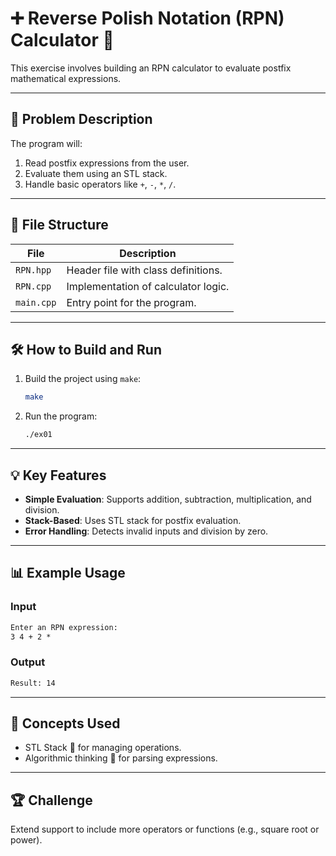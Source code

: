# ➕ Reverse Polish Notation (RPN) Calculator 🧮  

This exercise involves building an RPN calculator to evaluate postfix mathematical expressions.  

---  

## 📖 Problem Description  

The program will:  
1. Read postfix expressions from the user.  
2. Evaluate them using an STL stack.  
3. Handle basic operators like `+`, `-`, `*`, `/`.  

---  

## 📂 File Structure  

| File           | Description                            |  
|----------------|----------------------------------------|  
| `RPN.hpp`      | Header file with class definitions.    |  
| `RPN.cpp`      | Implementation of calculator logic.    |  
| `main.cpp`     | Entry point for the program.           |  

---  

## 🛠️ How to Build and Run  

1. Build the project using `make`:  
   ```bash  
   make  
   ```  
2. Run the program:  
   ```bash  
   ./ex01  
   ```  

---  

## 💡 Key Features  

- **Simple Evaluation**: Supports addition, subtraction, multiplication, and division.  
- **Stack-Based**: Uses STL stack for postfix evaluation.  
- **Error Handling**: Detects invalid inputs and division by zero.  

---  

## 📊 Example Usage  

### Input  
```txt  
Enter an RPN expression:  
3 4 + 2 *  
```  

### Output  
```txt  
Result: 14  
```  

---  

## 🚀 Concepts Used  

- STL Stack 🥞 for managing operations.  
- Algorithmic thinking 🤔 for parsing expressions.  

---  

## 🏆 Challenge  

Extend support to include more operators or functions (e.g., square root or power).  
